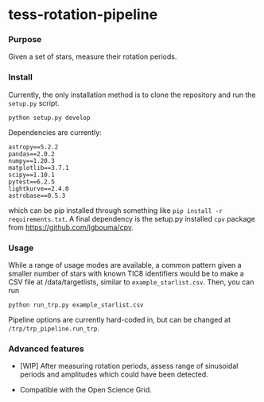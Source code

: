 # tess-rotation-pipeline

### Purpose

Given a set of stars, measure their rotation periods.

### Install

Currently, the only installation method is to clone the repository and run the
`setup.py` script.
```
python setup.py develop
```

Dependencies are currently:
```
astropy==5.2.2
pandas==2.0.2
numpy==1.20.3
matplotlib==3.7.1
scipy==1.10.1
pytest==6.2.5
lightkurve==2.4.0
astrobase==0.5.3
```
which can be pip installed through something like `pip install -r
requirements.txt`.  A final dependency is the setup.py installed `cpv` package
from https://github.com/lgbouma/cpv.


### Usage

While a range of usage modes are available, a common pattern given a smaller
number of stars with known TIC8 identifiers would be to make a CSV file at
/data/targetlists, similar to `example_starlist.csv`.  Then, you can run

`python run_trp.py example_starlist.csv`

Pipeline options are currently hard-coded in, but can be changed at
`/trp/trp_pipeline.run_trp`.


### Advanced features

* [WIP] After measuring rotation periods, assess range of sinusoidal periods and
  amplitudes which could have been detected.

* Compatible with the Open Science Grid.
